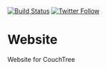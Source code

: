 [![Build Status](https://travis-ci.org/couchtree/Website.svg?branch=master)](https://travis-ci.org/couchtree/Website)
[![Twitter Follow](https://img.shields.io/twitter/follow/bstevensondev.svg?style=social)](https://twitter.com/couchtreeapp)

# Website

Website for CouchTree
